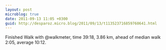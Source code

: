 ```yaml
---
layout: post
microblog: true
date: 2011-09-13 11:05 +0300
guid: http://desparoz.micro.blog/2011/09/13/t113523716859760641.html
---
```

Finished Walk with @walkmeter, time 39:18, 3.86 km, ahead of median walk 2:05, average 10:12.
